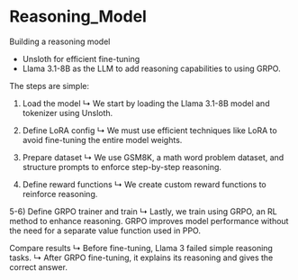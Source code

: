 # Reasoning_Model
Building a reasoning model 
- Unsloth for efficient fine-tuning
- Llama 3.1-8B as the LLM to add reasoning capabilities to using GRPO.

The steps are simple:

1) Load the model
↳ We start by loading the Llama 3.1-8B model and tokenizer using Unsloth.

2) Define LoRA config
↳ We must use efficient techniques like LoRA to avoid fine-tuning the entire model weights.

3) Prepare dataset
↳ We use GSM8K, a math word problem dataset, and structure prompts to enforce step-by-step reasoning.

4) Define reward functions
↳ We create custom reward functions to reinforce reasoning.

5-6) Define GRPO trainer and train
↳ Lastly, we train using GRPO, an RL method to enhance reasoning. GRPO improves model performance without the need for a separate value function used in PPO.

Compare results
↳ Before fine-tuning, Llama 3 failed simple reasoning tasks.
↳ After GRPO fine-tuning, it explains its reasoning and gives the correct answer.
